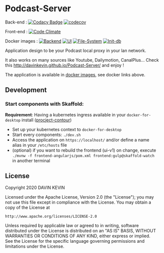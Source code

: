 Podcast-Server
==============

Back-end : [![Codacy Badge](https://app.codacy.com/project/badge/Grade/1cf045bbebc94d8fb99c19a53f794ad6)](https://www.codacy.com/manual/davin-kevin/Podcast-Server?utm_source=gitlab.com&amp;utm_medium=referral&amp;utm_content=davinkevin/Podcast-Server&amp;utm_campaign=Badge_Grade) [![codecov](https://codecov.io/gl/davinkevin/Podcast-Server/branch/master/graph/badge.svg)](https://codecov.io/gl/davinkevin/Podcast-Server)

Front-end : [![Code Climate](https://codeclimate.com/github/davinkevin/Podcast-Server/badges/gpa.svg)](https://codeclimate.com/github/davinkevin/Podcast-Server)

Docker images : [![Backend](https://badgen.net/badge/docker/backend/blue?icon=docker)](https://hub.docker.com/r/podcastserver/backend) [![UI](https://badgen.net/badge/docker/ui/blue?icon=docker)](https://hub.docker.com/r/podcastserver/ui) [![File-System](https://badgen.net/badge/docker/file-system/blue?icon=docker)](https://hub.docker.com/r/podcastserver/file-system) [![Init-db](https://badgen.net/badge/docker/init-db/blue?icon=docker)](https://hub.docker.com/r/podcastserver/init-db)

Application design to be your Podcast local proxy in your lan network.

It also works on many sources like Youtube, Dailymotion, CanalPlus… Check this http://davinkevin.github.io/Podcast-Server/ and enjoy !

The application is available in [docker images](https://hub.docker.com/r/podcastserver/), see docker links above.

## Development 

### Start components with Skaffold:

**Requirement**: Having a kubernetes ingress available in your `docker-for-desktop` install ([procject-contour](https://projectcontour.io/getting-started/))

* Set up your kubernetes context to `docker-for-desktop`
* Start every components: `./dev.sh`
* Access the application on `https://localhost/` and/or define a name alias in your `/etc/hosts` file
* (optional) if you want to rebuild the frontend (ui-v1) on change, execute `./mvnw -f frontend-angularjs/pom.xml frontend:gulp@skaffold-watch` in another terminal

## License

Copyright 2020 DAVIN KEVIN

Licensed under the Apache License, Version 2.0 (the "License");
you may not use this file except in compliance with the License.
You may obtain a copy of the License at

    http://www.apache.org/licenses/LICENSE-2.0

Unless required by applicable law or agreed to in writing, software
distributed under the License is distributed on an "AS IS" BASIS,
WITHOUT WARRANTIES OR CONDITIONS OF ANY KIND, either express or implied.
See the License for the specific language governing permissions and
limitations under the License.


